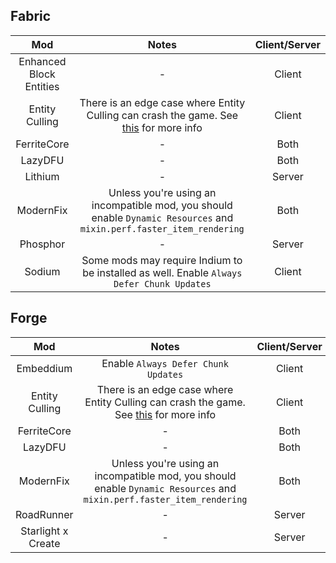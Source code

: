 ## Fabric
| Mod | Notes | Client/Server |
|:---:|:---:|:---:|
| Enhanced Block Entities | - | Client |
| Entity Culling | There is an edge case where Entity Culling can crash the game. See [this](https://github.com/CaffeineMC/sodium/issues/2985) for more info | Client |
| FerriteCore | - | Both |
| LazyDFU | - | Both |
| Lithium | - | Server |
| ModernFix | Unless you're using an incompatible mod, you should enable `Dynamic Resources` and `mixin.perf.faster_item_rendering` | Both |
| Phosphor | - | Server |
| Sodium | Some mods may require Indium to be installed as well. Enable `Always Defer Chunk Updates`  | Client |

## Forge
| Mod | Notes | Client/Server |
|:---:|:---:|:---:|
| Embeddium | Enable `Always Defer Chunk Updates` | Client |
| Entity Culling | There is an edge case where Entity Culling can crash the game. See [this](https://github.com/CaffeineMC/sodium/issues/2985) for more info | Client |
| FerriteCore | - | Both |
| LazyDFU | - | Both |
| ModernFix | Unless you're using an incompatible mod, you should enable `Dynamic Resources` and `mixin.perf.faster_item_rendering` | Both |
| RoadRunner | - | Server |
| Starlight x Create | - | Server |
